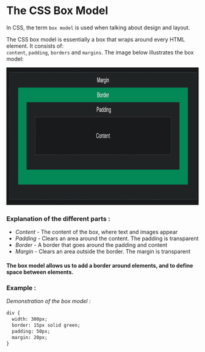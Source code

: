 # The CSS Box Model

In CSS, the term `box model` is used when talking about design and layout.

The CSS box model is essentially a box that wraps around every HTML element. It consists of: \
`content`, `padding`, `borders` and `margins`. The image below illustrates the box model:

<img alt="box-model-img" src="https://github.com/pransandip/css-works/blob/main/css-core-basics/box-model/img/box-model.png?raw=true" width=800 height=360>

### Explanation of the different parts :

- _Content_ - The content of the box, where text and images appear
- _Padding_ - Clears an area around the content. The padding is transparent
- _Border_ - A border that goes around the padding and content
- _Margin_ - Clears an area outside the border. The margin is transparent

#### The box model allows us to add a border around elements, and to define space between elements.

### Example :

_Demonstration of the box model :_

```
div {
  width: 300px;
  border: 15px solid green;
  padding: 50px;
  margin: 20px;
}
```
